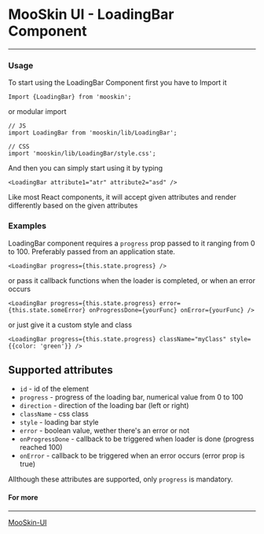 # MooSkin UI - LoadingBar Component

___

### Usage

To start using the LoadingBar Component first you have to Import it

```
Import {LoadingBar} from 'mooskin';
```
or modular import
```
// JS
import LoadingBar from 'mooskin/lib/LoadingBar';

// CSS
import 'mooskin/lib/LoadingBar/style.css';
```

And then you can simply start using it by typing

```
<LoadingBar attribute1="atr" attribute2="asd" />
```

Like most React components, it will accept given attributes and render differently based on the given attributes

### Examples

LoadingBar component requires a `progress` prop passed to it ranging from 0 to 100. Preferably passed from an application state.

```
<LoadingBar progress={this.state.progress} />
```

or pass it callback functions when the loader is completed, or when an error occurs

```
<LoadingBar progress={this.state.progress} error={this.state.someError} onProgressDone={yourFunc} onError={yourFunc} />
```

or just give it a custom style and class

```
<LoadingBar progress={this.state.progress} className="myClass" style={{color: 'green'}} />
```

<div class="playground-doc">

## Supported attributes

* `id` - id of the element
* `progress` - progress of the loading bar, numerical value from 0 to 100
* `direction` - direction of the loading bar (left or right)
* `className` - css class
* `style` - loading bar style
* `error` - boolean value, wether there's an error or not
* `onProgressDone` - callback to be triggered when loader is done (progress reached 100)
* `onError` - callback to be triggered when an error occurs (error prop is true)

</div>

Allthough these attributes are supported, only `progress` is mandatory.


#### For more

___

[MooSkin-UI](https://github.com/moosend/mooskin-ui)